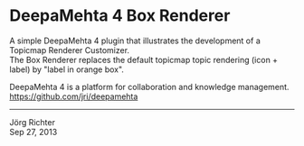 
DeepaMehta 4 Box Renderer
=========================

A simple DeepaMehta 4 plugin that illustrates the development of a Topicmap Renderer Customizer.  
The Box Renderer replaces the default topicmap topic rendering (icon + label) by "label in orange box".

DeepaMehta 4 is a platform for collaboration and knowledge management.  
<https://github.com/jri/deepamehta>


------------
Jörg Richter  
Sep 27, 2013
